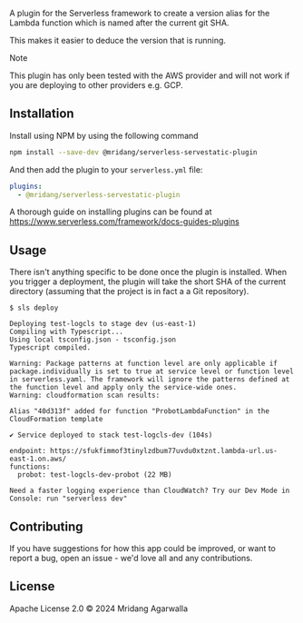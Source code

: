 A plugin for the Serverless framework to create a version alias
for the Lambda function which is named after the current git
SHA.

This makes it easier to deduce the version that is running.

> [!NOTE]
> This plugin has only been tested with the AWS provider and will
> not work if you are deploying to other providers e.g. GCP.

## Installation

Install using NPM by using the following command

```sh
npm install --save-dev @mridang/serverless-servestatic-plugin
```

And then add the plugin to your `serverless.yml` file:

```yaml
plugins:
  - @mridang/serverless-servestatic-plugin
```

A thorough guide on installing plugins can be found at
https://www.serverless.com/framework/docs-guides-plugins

## Usage

There isn't anything specific to be done once the plugin is installed.
When you trigger a deployment, the plugin will take the short SHA
of the current directory (assuming that the project is in fact a
a Git repository).

```
$ sls deploy

Deploying test-logcls to stage dev (us-east-1)
Compiling with Typescript...
Using local tsconfig.json - tsconfig.json
Typescript compiled.

Warning: Package patterns at function level are only applicable if package.individually is set to true at service level or function level in serverless.yaml. The framework will ignore the patterns defined at the function level and apply only the service-wide ones.
Warning: cloudformation scan results:

Alias "40d313f" added for function "ProbotLambdaFunction" in the CloudFormation template

✔ Service deployed to stack test-logcls-dev (104s)

endpoint: https://sfukfimmof3tinylzdbum77uvdu0xtznt.lambda-url.us-east-1.on.aws/
functions:
  probot: test-logcls-dev-probot (22 MB)

Need a faster logging experience than CloudWatch? Try our Dev Mode in Console: run "serverless dev"
```

## Contributing

If you have suggestions for how this app could be improved, or
want to report a bug, open an issue - we'd love all and any
contributions.

## License

Apache License 2.0 © 2024 Mridang Agarwalla
